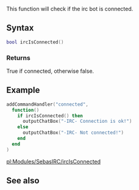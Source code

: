 This function will check if the irc bot is connected.

Syntax
------

``` lua
bool ircIsConnected()
```

### Returns

True if connected, otherwise false.

Example
-------

``` lua
addCommandHandler("connected",
  function()
    if ircIsConnected() then
      outputChatBox("-IRC- Connection is ok!")
    else
      outputChatBox("-IRC- Not connected!")
    end
  end
)
```

[pl:Modules/SebasIRC/ircIsConnected](/docs/pl-modules/sebasirc/ircisconnected.md "wikilink")

See also
--------
